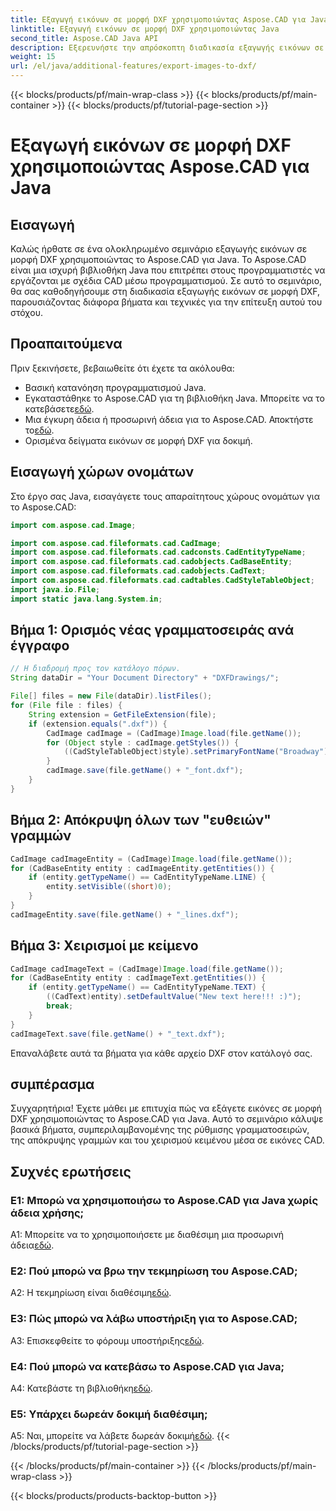 ```yaml
---
title: Εξαγωγή εικόνων σε μορφή DXF χρησιμοποιώντας Aspose.CAD για Java
linktitle: Εξαγωγή εικόνων σε μορφή DXF χρησιμοποιώντας Java
second_title: Aspose.CAD Java API
description: Εξερευνήστε την απρόσκοπτη διαδικασία εξαγωγής εικόνων σε μορφή DXF χρησιμοποιώντας το Aspose.CAD για Java. Οδηγός βήμα προς βήμα, συχνές ερωτήσεις και πολλά άλλα.
weight: 15
url: /el/java/additional-features/export-images-to-dxf/
---
```


{{< blocks/products/pf/main-wrap-class >}}
{{< blocks/products/pf/main-container >}}
{{< blocks/products/pf/tutorial-page-section >}}

# Εξαγωγή εικόνων σε μορφή DXF χρησιμοποιώντας Aspose.CAD για Java

## Εισαγωγή

Καλώς ήρθατε σε ένα ολοκληρωμένο σεμινάριο εξαγωγής εικόνων σε μορφή DXF χρησιμοποιώντας το Aspose.CAD για Java. Το Aspose.CAD είναι μια ισχυρή βιβλιοθήκη Java που επιτρέπει στους προγραμματιστές να εργάζονται με σχέδια CAD μέσω προγραμματισμού. Σε αυτό το σεμινάριο, θα σας καθοδηγήσουμε στη διαδικασία εξαγωγής εικόνων σε μορφή DXF, παρουσιάζοντας διάφορα βήματα και τεχνικές για την επίτευξη αυτού του στόχου.

## Προαπαιτούμενα

Πριν ξεκινήσετε, βεβαιωθείτε ότι έχετε τα ακόλουθα:

- Βασική κατανόηση προγραμματισμού Java.
-  Εγκαταστάθηκε το Aspose.CAD για τη βιβλιοθήκη Java. Μπορείτε να το κατεβάσετε[εδώ](https://releases.aspose.com/cad/java/).
- Μια έγκυρη άδεια ή προσωρινή άδεια για το Aspose.CAD. Αποκτήστε το[εδώ](https://purchase.aspose.com/temporary-license/).
- Ορισμένα δείγματα εικόνων σε μορφή DXF για δοκιμή.

## Εισαγωγή χώρων ονομάτων

Στο έργο σας Java, εισαγάγετε τους απαραίτητους χώρους ονομάτων για το Aspose.CAD:

```java
import com.aspose.cad.Image;

import com.aspose.cad.fileformats.cad.CadImage;
import com.aspose.cad.fileformats.cad.cadconsts.CadEntityTypeName;
import com.aspose.cad.fileformats.cad.cadobjects.CadBaseEntity;
import com.aspose.cad.fileformats.cad.cadobjects.CadText;
import com.aspose.cad.fileformats.cad.cadtables.CadStyleTableObject;
import java.io.File;
import static java.lang.System.in;
```

## Βήμα 1: Ορισμός νέας γραμματοσειράς ανά έγγραφο

```java
// Η διαδρομή προς τον κατάλογο πόρων.
String dataDir = "Your Document Directory" + "DXFDrawings/";

File[] files = new File(dataDir).listFiles();
for (File file : files) {
    String extension = GetFileExtension(file);
    if (extension.equals(".dxf")) {
        CadImage cadImage = (CadImage)Image.load(file.getName());
        for (Object style : cadImage.getStyles()) {
            ((CadStyleTableObject)style).setPrimaryFontName("Broadway");
        }
        cadImage.save(file.getName() + "_font.dxf");
    }
}
```

## Βήμα 2: Απόκρυψη όλων των "ευθειών" γραμμών

```java
CadImage cadImageEntity = (CadImage)Image.load(file.getName());
for (CadBaseEntity entity : cadImageEntity.getEntities()) {
    if (entity.getTypeName() == CadEntityTypeName.LINE) {
        entity.setVisible((short)0);
    }
}
cadImageEntity.save(file.getName() + "_lines.dxf");
```

## Βήμα 3: Χειρισμοί με κείμενο

```java
CadImage cadImageText = (CadImage)Image.load(file.getName());
for (CadBaseEntity entity : cadImageText.getEntities()) {
    if (entity.getTypeName() == CadEntityTypeName.TEXT) {
        ((CadText)entity).setDefaultValue("New text here!!! :)");
        break;
    }
}
cadImageText.save(file.getName() + "_text.dxf");
```

Επαναλάβετε αυτά τα βήματα για κάθε αρχείο DXF στον κατάλογό σας.

## συμπέρασμα

Συγχαρητήρια! Έχετε μάθει με επιτυχία πώς να εξάγετε εικόνες σε μορφή DXF χρησιμοποιώντας το Aspose.CAD για Java. Αυτό το σεμινάριο κάλυψε βασικά βήματα, συμπεριλαμβανομένης της ρύθμισης γραμματοσειρών, της απόκρυψης γραμμών και του χειρισμού κειμένου μέσα σε εικόνες CAD.

## Συχνές ερωτήσεις

### Ε1: Μπορώ να χρησιμοποιήσω το Aspose.CAD για Java χωρίς άδεια χρήσης;

 A1: Μπορείτε να το χρησιμοποιήσετε με διαθέσιμη μια προσωρινή άδεια[εδώ](https://purchase.aspose.com/temporary-license/).

### Ε2: Πού μπορώ να βρω την τεκμηρίωση του Aspose.CAD;

 A2: Η τεκμηρίωση είναι διαθέσιμη[εδώ](https://reference.aspose.com/cad/java/).

### Ε3: Πώς μπορώ να λάβω υποστήριξη για το Aspose.CAD;

 A3: Επισκεφθείτε το φόρουμ υποστήριξης[εδώ](https://forum.aspose.com/c/cad/19).

### Ε4: Πού μπορώ να κατεβάσω το Aspose.CAD για Java;

 A4: Κατεβάστε τη βιβλιοθήκη[εδώ](https://releases.aspose.com/cad/java/).

### Ε5: Υπάρχει δωρεάν δοκιμή διαθέσιμη;

 A5: Ναι, μπορείτε να λάβετε δωρεάν δοκιμή[εδώ](https://releases.aspose.com/).
{{< /blocks/products/pf/tutorial-page-section >}}

{{< /blocks/products/pf/main-container >}}
{{< /blocks/products/pf/main-wrap-class >}}

{{< blocks/products/products-backtop-button >}}
